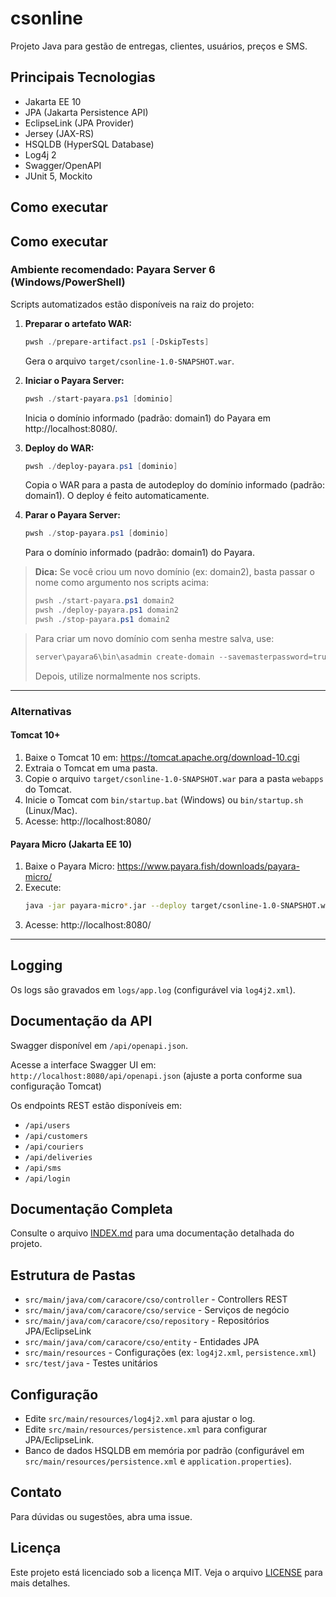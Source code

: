 # csonline

Projeto Java para gestão de entregas, clientes, usuários, preços e SMS.

## Principais Tecnologias

- Jakarta EE 10
- JPA (Jakarta Persistence API)
- EclipseLink (JPA Provider)
- Jersey (JAX-RS)
- HSQLDB (HyperSQL Database)
- Log4j 2
- Swagger/OpenAPI
- JUnit 5, Mockito

## Como executar



## Como executar

### Ambiente recomendado: Payara Server 6 (Windows/PowerShell)

Scripts automatizados estão disponíveis na raiz do projeto:

1. **Preparar o artefato WAR:**
   ```powershell
   pwsh ./prepare-artifact.ps1 [-DskipTests]
   ```
   Gera o arquivo `target/csonline-1.0-SNAPSHOT.war`.


2. **Iniciar o Payara Server:**
   ```powershell
   pwsh ./start-payara.ps1 [dominio]
   ```
   Inicia o domínio informado (padrão: domain1) do Payara em http://localhost:8080/.

3. **Deploy do WAR:**
   ```powershell
   pwsh ./deploy-payara.ps1 [dominio]
   ```
   Copia o WAR para a pasta de autodeploy do domínio informado (padrão: domain1). O deploy é feito automaticamente.

4. **Parar o Payara Server:**
   ```powershell
   pwsh ./stop-payara.ps1 [dominio]
   ```
   Para o domínio informado (padrão: domain1) do Payara.

> **Dica:**
> Se você criou um novo domínio (ex: domain2), basta passar o nome como argumento nos scripts acima:
> ```powershell
> pwsh ./start-payara.ps1 domain2
> pwsh ./deploy-payara.ps1 domain2
> pwsh ./stop-payara.ps1 domain2
> ```

> Para criar um novo domínio com senha mestre salva, use:
> ```powershell
> server\payara6\bin\asadmin create-domain --savemasterpassword=true domain2
> ```
> Depois, utilize normalmente nos scripts.

---

### Alternativas

#### Tomcat 10+
1. Baixe o Tomcat 10 em: https://tomcat.apache.org/download-10.cgi
2. Extraia o Tomcat em uma pasta.
3. Copie o arquivo `target/csonline-1.0-SNAPSHOT.war` para a pasta `webapps` do Tomcat.
4. Inicie o Tomcat com `bin/startup.bat` (Windows) ou `bin/startup.sh` (Linux/Mac).
5. Acesse: http://localhost:8080/

#### Payara Micro (Jakarta EE 10)
1. Baixe o Payara Micro: https://www.payara.fish/downloads/payara-micro/
2. Execute:
   ```bash
   java -jar payara-micro*.jar --deploy target/csonline-1.0-SNAPSHOT.war
   ```
3. Acesse: http://localhost:8080/

---

## Logging

Os logs são gravados em `logs/app.log` (configurável via `log4j2.xml`).

## Documentação da API

Swagger disponível em `/api/openapi.json`.

Acesse a interface Swagger UI em:  
`http://localhost:8080/api/openapi.json`
(ajuste a porta conforme sua configuração Tomcat)

Os endpoints REST estão disponíveis em:  
- `/api/users`
- `/api/customers`
- `/api/couriers`
- `/api/deliveries`
- `/api/sms`
- `/api/login`

## Documentação Completa

Consulte o arquivo [INDEX.md](doc/INDEX.md) para uma documentação detalhada do projeto.

## Estrutura de Pastas

- `src/main/java/com/caracore/cso/controller` - Controllers REST
- `src/main/java/com/caracore/cso/service` - Serviços de negócio
- `src/main/java/com/caracore/cso/repository` - Repositórios JPA/EclipseLink
- `src/main/java/com/caracore/cso/entity` - Entidades JPA
- `src/main/resources` - Configurações (ex: `log4j2.xml`, `persistence.xml`)
- `src/test/java` - Testes unitários

## Configuração

- Edite `src/main/resources/log4j2.xml` para ajustar o log.
- Edite `src/main/resources/persistence.xml` para configurar JPA/EclipseLink.
- Banco de dados HSQLDB em memória por padrão (configurável em `src/main/resources/persistence.xml` e `application.properties`).

## Contato

Para dúvidas ou sugestões, abra uma issue.

## Licença

Este projeto está licenciado sob a licença MIT. Veja o arquivo [LICENSE](LICENSE) para mais detalhes.
